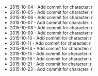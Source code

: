 - 2015-10-04 - Add commit for character: r
- 2015-10-05 - Add commit for character: r
- 2015-10-06 - Add commit for character: r
- 2015-10-07 - Add commit for character: r
- 2015-10-08 - Add commit for character: r
- 2015-10-09 - Add commit for character: r
- 2015-10-10 - Add commit for character: r
- 2015-10-11 - Add commit for character: r
- 2015-10-14 - Add commit for character: r
- 2015-10-15 - Add commit for character: r
- 2015-10-18 - Add commit for character: r
- 2015-10-21 - Add commit for character: r
- 2015-10-23 - Add commit for character: r
